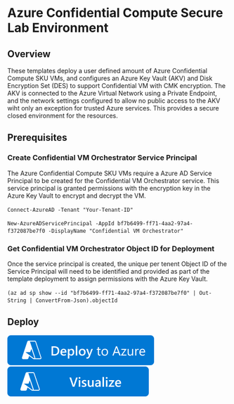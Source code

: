 # Azure Confidential Compute Secure Lab Environment

## Overview
  These templates deploy a user defined amount of Azure Confidential Compute SKU VMs, and configures an Azure Key Vault (AKV) and Disk Encryption Set (DES) to support Confidential VM with CMK encryption. The AKV is connected to the Azure Virtual Network using a Private Endpoint, and the network settings configured to allow no public access to the AKV wiht only an exception for trusted Azure services. This provides a secure closed environment for the resources. 

## Prerequisites

### Create Confidential VM Orchestrator Service Principal
The Azure Confidential Compute SKU VMs require a Azure AD Service Principal to be created for the Confidential VM Orchestrator service. This service principal is granted permissions with the encryption key in the Azure Key Vault to encrypt and decrypt the VM.

`Connect-AzureAD -Tenant "Your-Tenant-ID"`

`New-AzureADServicePrincipal -AppId bf7b6499-ff71-4aa2-97a4-f372087be7f0 -DisplayName "Confidential VM Orchestrator"`

### Get Confidential VM Orchestrator Object ID for Deployment
Once the service principal is created, the unique per tenent Object ID of the Service Principal will need to be identified and provided as part of the template deployment to assign permissions with the Azure Key Vault.

`(az ad sp show --id "bf7b6499-ff71-4aa2-97a4-f372087be7f0" | Out-String | ConvertFrom-Json).objectId`

## Deploy 
[![Deploy To Azure](https://raw.githubusercontent.com/Azure/azure-quickstart-templates/master/1-CONTRIBUTION-GUIDE/images/deploytoazure.svg?sanitize=true)](https://portal.azure.com/#create/Microsoft.Template/uri/https%3A%2F%2Fraw.githubusercontent.com%2Fcocallaw%2FAzConfidentialCompute-Lab%2Fmain%2F10-Secure-Lab-Environment%2FAKV-DES-CMK%2FPrivate-AKV%2Fazuredeploy.json)  [![Visualize](https://raw.githubusercontent.com/Azure/azure-quickstart-templates/master/1-CONTRIBUTION-GUIDE/images/visualizebutton.svg?sanitize=true)](http://armviz.io/#/?load=https%3A%2F%2Fraw.githubusercontent.com%2Fcocallaw%2FAzConfidentialCompute-Lab%2Fmain%2F10-Secure-Lab-Environment%2FAKV-DES-CMK%2FPrivate-AKV%2Fazuredeploy.json)
